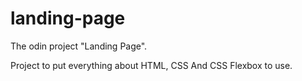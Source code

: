 # landing-page

The odin project "Landing Page".

Project to put everything about HTML, CSS And CSS Flexbox to use.